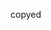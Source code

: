 














































































































































































































copyed
